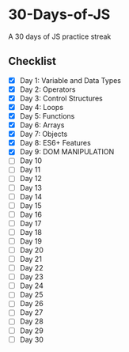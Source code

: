 # 30-Days-of-JS

A 30 days of JS practice streak

## Checklist

- [x] Day 1: Variable and Data Types
- [x] Day 2: Operators
- [x] Day 3: Control Structures
- [x] Day 4: Loops
- [x] Day 5: Functions
- [x] Day 6: Arrays
- [x] Day 7: Objects
- [x] Day 8: ES6+ Features
- [x] Day 9: DOM MANIPULATION
- [ ] Day 10
- [ ] Day 11
- [ ] Day 12
- [ ] Day 13
- [ ] Day 14
- [ ] Day 15
- [ ] Day 16
- [ ] Day 17
- [ ] Day 18
- [ ] Day 19
- [ ] Day 20
- [ ] Day 21
- [ ] Day 22
- [ ] Day 23
- [ ] Day 24
- [ ] Day 25
- [ ] Day 26
- [ ] Day 27
- [ ] Day 28
- [ ] Day 29
- [ ] Day 30
